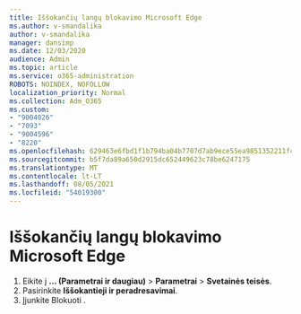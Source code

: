 ```yaml
---
title: Iššokančių langų blokavimo Microsoft Edge
ms.author: v-smandalika
author: v-smandalika
manager: dansimp
ms.date: 12/03/2020
audience: Admin
ms.topic: article
ms.service: o365-administration
ROBOTS: NOINDEX, NOFOLLOW
localization_priority: Normal
ms.collection: Adm_O365
ms.custom:
- "9004026"
- "7093"
- "9004596"
- "8220"
ms.openlocfilehash: 629463e6fbd1f1b794ba04b7707d7ab9ece55ea9851352211fcaeed41ea9279d
ms.sourcegitcommit: b5f7da89a650d2915dc652449623c78be6247175
ms.translationtype: MT
ms.contentlocale: lt-LT
ms.lasthandoff: 08/05/2021
ms.locfileid: "54019300"
---
```

# <a name="block-pop-up-windows-in-microsoft-edge"></a>Iššokančių langų blokavimo Microsoft Edge

1. Eikite į **... (Parametrai ir daugiau)**  >  **Parametrai**  >  **Svetainės teisės**.
2. Pasirinkite **Iššokantieji ir peradresavimai**.
3. Įjunkite Blokuoti .